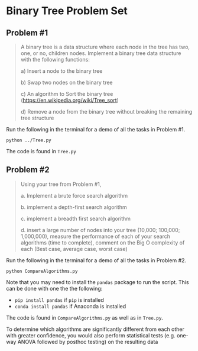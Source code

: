 # Binary Tree Problem Set
## Problem #1

>A binary tree is a data structure where each node in the tree has two, one, or no, children nodes.
>Implement a binary tree data structure with the following functions:
>
>a)	Insert a node to the binary tree
>
>b)	Swap two nodes on the binary tree
>
>c)	An algorithm to Sort the binary tree (https://en.wikipedia.org/wiki/Tree_sort)
>
>d)	Remove a node from the binary tree without breaking the remaining tree structure


Run the following in the terminal for a demo of all the tasks in Problem #1.

```
python ../Tree.py
```


The code is found in `Tree.py`



## Problem #2
>Using your tree from Problem #1, 
>
>a. Implement a brute force search algorithm
>
>b. implement a depth-first search algorithm
>
>c. implement a breadth first search algorithm
>
>d. insert a large number of nodes into your tree (10,000; 100,000; 1,000,000), measure the performance of each of your search algorithms (time to complete), comment on the Big O complexity of each (Best case, average case, worst case)

Run the following in the terminal for a demo of all the tasks in Problem #2.

```
python CompareAlgorithms.py
```

Note that you may need to install the `pandas` package to run the script. This can be done with one the the following:
* `pip install pandas` if `pip` is installed
* `conda install pandas` if Anaconda is installed

The code is found in `CompareAlgorithms.py` as well as in `Tree.py`.

To determine which algorithms are significantly different from each other with greater confidence, 
you would also perform statistical tests (e.g. one-way ANOVA followed by posthoc testing)
on the resulting data
